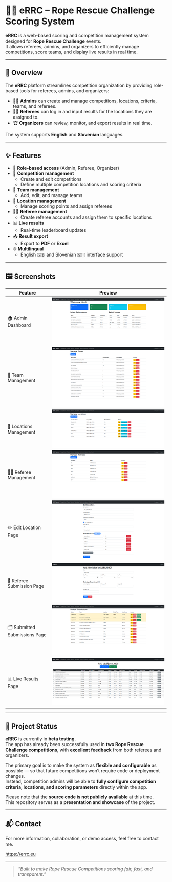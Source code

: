 # 🧗‍♂️ eRRC – Rope Rescue Challenge Scoring System

**eRRC** is a web-based scoring and competition management system designed for **Rope Rescue Challenge** events.  
It allows referees, admins, and organizers to efficiently manage competitions, score teams, and display live results in real time.

---

## 🚀 Overview

The **eRRC** platform streamlines competition organization by providing role-based tools for referees, admins, and organizers:

- 🧑‍💼 **Admins** can create and manage competitions, locations, criteria, teams, and referees.
- 🧑‍⚖️ **Referees** can log in and input results for the locations they are assigned to.
- 🏆 **Organizers** can review, monitor, and export results in real time.

The system supports **English** and **Slovenian** languages.

---

## ✨ Features

- 🔐 **Role-based access** (Admin, Referee, Organizer)
- 🧩 **Competition management**
  - Create and edit competitions
  - Define multiple competition locations and scoring criteria
- 👥 **Team management**
  - Add, edit, and manage teams
- 📍 **Location management**
  - Manage scoring points and assign referees
- 🧑‍⚖️ **Referee management**
  - Create referee accounts and assign them to specific locations
- 📊 **Live results**
  - Real-time leaderboard updates
- 📥 **Result export**
  - Export to **PDF** or **Excel**
- 🌐 **Multilingual**
  - English 🇬🇧 and Slovenian 🇸🇮 interface support

---

## 🖼️ Screenshots

| Feature | Preview |
|----------|----------|
| 🏠 Admin Dashboard | ![Admin Panel](screenshots/home_page.png) |
| 👥 Team Management | ![Teams](screenshots/manage_teams.png) |
| 📍 Locations Management | ![Locations](screenshots/manage_locations.png) |
| 🧑‍⚖️ Referee Management | ![Referees](screenshots/manage_referees.png) |
| ✏️ Edit Location Page | ![Edit Location](screenshots/edit_location.png) |
| 📝 Referee Submission Page | ![Submission](screenshots/add_submission.png) |
| 🗂️ Submitted Submissions Page | ![Submissions List](screenshots/submited_submissions.png) |
| 📊 Live Results Page | ![Live Results](screenshots/live_results.png) |


---

## 🧭 Project Status

**eRRC** is currently in **beta testing**.  
The app has already been successfully used in **two Rope Rescue Challenge competitions**, with **excellent feedback** from both referees and organizers.

The primary goal is to make the system as **flexible and configurable** as possible — so that future competitions won’t require code or deployment changes.  
Instead, competition admins will be able to **fully configure competition criteria, locations, and scoring parameters** directly within the app.

Please note that the **source code is not publicly available** at this time.  
This repository serves as a **presentation and showcase** of the project.

---

## 📬 Contact

For more information, collaboration, or demo access, feel free to contact me.

https://errc.eu

---

> _“Built to make Rope Rescue Competitions scoring fair, fast, and transparent.”_

